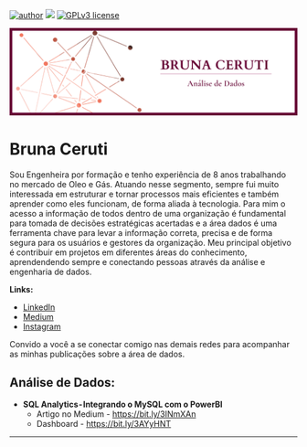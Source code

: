 [![author](https://img.shields.io/badge/author-brunaceruti-red.svg)](https://www.linkedin.com/in/bruna-ceruti/) [![](https://img.shields.io/badge/python-3.7+-blue.svg)](https://www.python.org/downloads/release/python-365/) [![GPLv3 license](https://img.shields.io/badge/License-GPLv3-blue.svg)](http://perso.crans.org/besson/LICENSE.html) 

<p align="center">
  <img src="Banner.png" >
</p>

# Bruna Ceruti
Sou Engenheira por formação e tenho experiência de 8 anos trabalhando no mercado de Oleo e Gás. Atuando nesse segmento, sempre fui muito interessada em estruturar e tornar processos mais eficientes e também aprender como eles funcionam, de forma aliada à tecnologia. Para mim o acesso a informação de todos dentro de uma organização é fundamental para tomada de decisões estratégicas acertadas e a área dados é uma ferramenta chave para levar a informação correta, precisa e de forma segura para os usuários e gestores da organização. 
Meu principal objetivo é contribuir em projetos em diferentes áreas do conhecimento, aprendendendo sempre e conectando pessoas através da análise e engenharia de dados.

**Links:**
* [LinkedIn](https://www.linkedin.com/in/bruna-ceruti/)
* [Medium](https://medium.com/@brunnagomess)
* [Instagram](https://www.instagram.com/brunaceruti/)

Convido a você a se conectar comigo nas demais redes para acompanhar as minhas publicações sobre a área de dados.

## Análise de Dados:

* **SQL Analytics - Integrando o MySQL com o PowerBI**
  * Artigo no Medium - https://bit.ly/3INmXAn
  * Dashboard - https://bit.ly/3AYyHNT

---
